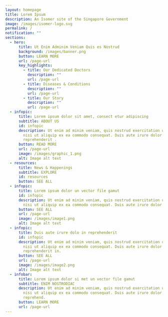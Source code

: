 ```yaml
---
layout: homepage
title: Lorem Ipsum
description: An Isomer site of the Singapore Government
image: /images/isomer-logo.svg
permalink: /
notification: ""
sections:
  - hero:
      title: Ut Enim Adminim Veniam Quis es Nostrud
      background: /images/banner.png
      button: LEARN MORE
      url: /page-url
      key_highlights:
        - title: Our Dedicated Doctors
          description: ""
          url: /page-url
        - title: Diseases & Conditions
          description: ""
          url: /page-url
        - title: Our Story
          description: ""
          url: /page-url
  - infopic:
      title: Lorem ipsum dolor sit amet, consect etur adipiscing
      subtitle: ABOUT US
      id: infopic
      description: Ut enim ad minim veniam, quis nostrud exercitation ullamco laboris
        nisi ut aliquip ex ea commodo consequat. Duis aute irure dolor in
        reprehenderit .
      button: READ MORE
      url: /page-url
      image: /images/graphic_1.png
      alt: Image alt text
  - resources:
      title: News & Happenings
      subtitle: EXPLORE
      id: resources
      button: SEE ALL
  - infopic:
      title: Lorem ipsum dolor un vector file gamut
      id: infopic
      description: Ut enim ad minim veniam, quis nostrud exercitation ullamco laboris
        nisi ut aliquip ex ea commodo consequat. Duis aute irure dolor.
      button: SEE ALL
      url: /page-url
      image: /images/image1.png
      alt: Image alt text
  - infopic:
      title: Duis aute irure dolo in reprehenderit
      id: infopic
      description: Ut enim ad minim veniam, quis nostrud exercitation ullamco laboris
        nisi ut aliquip ex ea commodo consequat. Duis aute irure dolor in
        reprehenderit in.
      button: SEE ALL
      url: /page-url
      image: /images/image2.png
      alt: Image alt text
  - infobar:
      title: Lorem ipsum dolor si met un vector file gamut
      subtitle: ENIM NOSTRODIAC
      description: Ut enim ad minim veniam, quis nostrud exercitation ullamco laboris
        nisi ut aliquip ex ea commodo consequat. Duis aute irure dolor in
        reprehend.
      button: LEARN MORE
      url: /page-url
---
```

